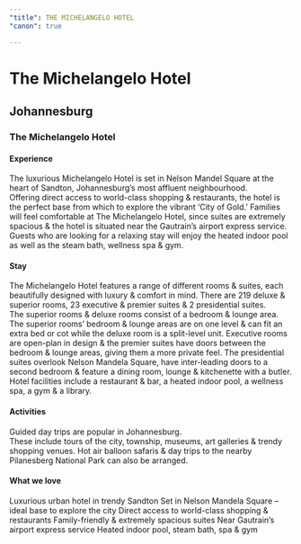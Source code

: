 ```yaml
---
"title": THE MICHELANGELO HOTEL
"canon": true

---
```


# The Michelangelo Hotel
## Johannesburg
### The Michelangelo Hotel

#### Experience
The luxurious Michelangelo Hotel is set in Nelson Mandel Square at the heart of Sandton, Johannesburg’s most affluent neighbourhood.   
Offering direct access to world-class shopping &amp; restaurants, the hotel is the perfect base from which to explore the vibrant ‘City of Gold.’
Families will feel comfortable at The Michelangelo Hotel, since suites are extremely spacious &amp; the hotel is situated near the Gautrain’s airport express service.
Guests who are looking for a relaxing stay will enjoy the heated indoor pool as well as the steam bath, wellness spa &amp; gym.

#### Stay
The Michelangelo Hotel features a range of different rooms &amp; suites, each beautifully designed with luxury &amp; comfort in mind.
There are 219 deluxe &amp; superior rooms, 23 executive &amp; premier suites &amp; 2 presidential suites.  
The superior rooms &amp; deluxe rooms consist of a bedroom &amp; lounge area.  The superior rooms’ bedroom &amp; lounge areas are on one level &amp; can fit an extra bed or cot while the deluxe room is a split-level unit.
Executive rooms are open-plan in design &amp; the premier suites have doors between the bedroom &amp; lounge areas, giving them a more private feel.
The presidential suites overlook Nelson Mandela Square, have inter-leading doors to a second bedroom &amp; feature a dining room, lounge &amp; kitchenette with a butler.
Hotel facilities include a restaurant &amp; bar, a heated indoor pool, a wellness spa, a gym &amp; a library.

#### Activities
Guided day trips are popular in Johannesburg.  
These include tours of the city, township, museums, art galleries &amp; trendy shopping venues.  Hot air balloon safaris &amp; day trips to the nearby Pilanesberg National Park can also be arranged.


#### What we love
Luxurious urban hotel in trendy Sandton
Set in Nelson Mandela Square – ideal base to explore the city
Direct access to world-class shopping &amp; restaurants
Family-friendly &amp; extremely spacious suites
Near Gautrain’s airport express service
Heated indoor pool, steam bath, spa &amp; gym